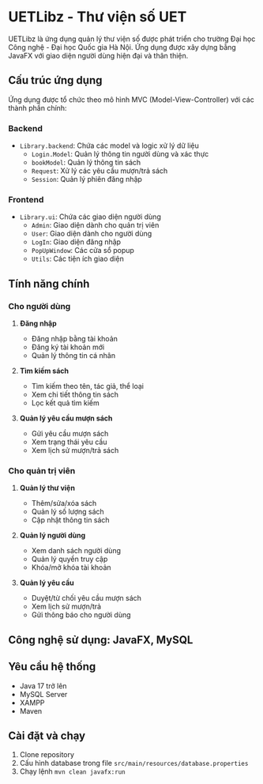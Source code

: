 # UETLibz - Thư viện số UET

UETLibz là ứng dụng quản lý thư viện số được phát triển cho trường Đại học Công nghệ - Đại học Quốc gia Hà Nội. Ứng dụng được xây dựng bằng JavaFX với giao diện người dùng hiện đại và thân thiện.

## Cấu trúc ứng dụng

Ứng dụng được tổ chức theo mô hình MVC (Model-View-Controller) với các thành phần chính:

### Backend
- `Library.backend`: Chứa các model và logic xử lý dữ liệu
  - `Login.Model`: Quản lý thông tin người dùng và xác thực
  - `bookModel`: Quản lý thông tin sách
  - `Request`: Xử lý các yêu cầu mượn/trả sách
  - `Session`: Quản lý phiên đăng nhập

### Frontend
- `Library.ui`: Chứa các giao diện người dùng
  - `Admin`: Giao diện dành cho quản trị viên
  - `User`: Giao diện dành cho người dùng
  - `LogIn`: Giao diện đăng nhập
  - `PopUpWindow`: Các cửa sổ popup
  - `Utils`: Các tiện ích giao diện

## Tính năng chính

### Cho người dùng
1. **Đăng nhập**
   - Đăng nhập bằng tài khoản
   - Đăng ký tài khoản mới
   - Quản lý thông tin cá nhân

2. **Tìm kiếm sách**
   - Tìm kiếm theo tên, tác giả, thể loại
   - Xem chi tiết thông tin sách
   - Lọc kết quả tìm kiếm

3. **Quản lý yêu cầu mượn sách**
   - Gửi yêu cầu mượn sách
   - Xem trạng thái yêu cầu
   - Xem lịch sử mượn/trả sách

### Cho quản trị viên
1. **Quản lý thư viện**
   - Thêm/sửa/xóa sách
   - Quản lý số lượng sách
   - Cập nhật thông tin sách

2. **Quản lý người dùng**
   - Xem danh sách người dùng
   - Quản lý quyền truy cập
   - Khóa/mở khóa tài khoản

3. **Quản lý yêu cầu**
   - Duyệt/từ chối yêu cầu mượn sách
   - Xem lịch sử mượn/trả
   - Gửi thông báo cho người dùng

## Công nghệ sử dụng: JavaFX, MySQL

## Yêu cầu hệ thống
- Java 17 trở lên
- MySQL Server
- XAMPP
- Maven

## Cài đặt và chạy
1. Clone repository
2. Cấu hình database trong file `src/main/resources/database.properties`
3. Chạy lệnh `mvn clean javafx:run`

